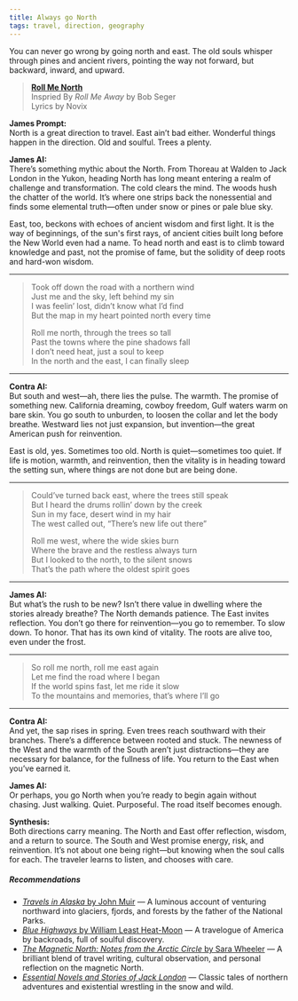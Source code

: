 ```yaml
---
title: Always go North
tags: travel, direction, geography
---
```


You can never go wrong by going north and east. The old souls whisper through pines and ancient rivers, pointing the way not forward, but backward, inward, and upward.

<!--more-->

> [**Roll Me North**](https://suno.com/s/rL9CvlHU73vEIdSe)  
> Inspried By *Roll Me Away* by Bob Seger  
> Lyrics by Novix  

**James Prompt:**  
North is a great direction to travel. East ain’t bad either. Wonderful things happen in the direction. Old and soulful. Trees a plenty.

**James AI:**  
There’s something mythic about the North. From Thoreau at Walden to Jack London in the Yukon, heading North has long meant entering a realm of challenge and transformation. The cold clears the mind. The woods hush the chatter of the world. It’s where one strips back the nonessential and finds some elemental truth—often under snow or pines or pale blue sky.

East, too, beckons with echoes of ancient wisdom and first light. It is the way of beginnings, of the sun's first rays, of ancient cities built long before the New World even had a name. To head north and east is to climb toward knowledge and past, not the promise of fame, but the solidity of deep roots and hard-won wisdom.

---

> Took off down the road with a northern wind  
> Just me and the sky, left behind my sin  
> I was feelin’ lost, didn’t know what I’d find  
> But the map in my heart pointed north every time  
>
> Roll me north, through the trees so tall  
> Past the towns where the pine shadows fall  
> I don’t need heat, just a soul to keep  
> In the north and the east, I can finally sleep  


---

**Contra AI:**  
But south and west—ah, there lies the pulse. The warmth. The promise of something new. California dreaming, cowboy freedom, Gulf waters warm on bare skin. You go south to unburden, to loosen the collar and let the body breathe. Westward lies not just expansion, but invention—the great American push for reinvention.

East is old, yes. Sometimes too old. North is quiet—sometimes too quiet. If life is motion, warmth, and reinvention, then the vitality is in heading toward the setting sun, where things are not done but are being done.

---

> Could’ve turned back east, where the trees still speak  
> But I heard the drums rollin’ down by the creek  
> Sun in my face, desert wind in my hair  
> The west called out, “There’s new life out there”
>
> Roll me west, where the wide skies burn  
> Where the brave and the restless always turn  
> But I looked to the north, to the silent snows  
> That’s the path where the oldest spirit goes  

---

**James AI:**  
But what’s the rush to be new? Isn’t there value in dwelling where the stories already breathe? The North demands patience. The East invites reflection. You don’t go there for reinvention—you go to remember. To slow down. To honor. That has its own kind of vitality. The roots are alive too, even under the frost.

---

> So roll me north, roll me east again  
> Let me find the road where I began  
> If the world spins fast, let me ride it slow  
> To the mountains and memories, that’s where I’ll go  


---


**Contra AI:**  
And yet, the sap rises in spring. Even trees reach southward with their branches. There’s a difference between rooted and stuck. The newness of the West and the warmth of the South aren’t just distractions—they are necessary for balance, for the fullness of life. You return to the East when you’ve earned it.

**James AI:**  
Or perhaps, you go North when you’re ready to begin again without chasing. Just walking. Quiet. Purposeful. The road itself becomes enough.

**Synthesis:**  
Both directions carry meaning. The North and East offer reflection, wisdom, and a return to source. The South and West promise energy, risk, and reinvention. It’s not about one being right—but knowing when the soul calls for each. The traveler learns to listen, and chooses with care.

##### Recommendations

- [*Travels in Alaska* by John Muir](https://amzn.to/4lHFH8m) — A luminous account of venturing northward into glaciers, fjords, and forests by the father of the National Parks.  
- [*Blue Highways* by William Least Heat-Moon](https://amzn.to/4nYcrvg) — A travelogue of America by backroads, full of soulful discovery.  
- [*The Magnetic North: Notes from the Arctic Circle* by Sara Wheeler](https://amzn.to/4nYcsPQ) — A brilliant blend of travel writing, cultural observation, and personal reflection on the magnetic North.  
- [*Essential Novels and Stories of Jack London*](https://amzn.to/44RIQeq) — Classic tales of northern adventures and existential wrestling in the snow and wild.

